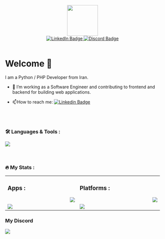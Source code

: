 <div id="header" align="center">
<img src="https://pne-team.ir/nima/globals-icon.png" width="100"/>

<div id="badges">
  <a href="https://www.linkedin.com/in/nima-ebrahimi-a07a02279/">
    <img src="https://img.shields.io/badge/LinkedIn-blue?style=for-the-badge&logo=linkedin&logoColor=white" alt="LinkedIn Badge"/>
  </a>
  <a href="https://discord.gg/q8JjrbJ76s">
    <img src="https://img.shields.io/badge/Discord-grey?style=for-the-badge&logo=discord" alt="Discord Badge"/>
  </a>

</div>

<br>
<img src="https://komarev.com/ghpvc/?username=pne-team&style=flat-square&color=blue" alt=""/>

</div>

# Welcome 👋

I am a Python / PHP Developer from Iran.

- :telescope: I’m working as a Software Engineer and contributing to frontend and backend for building web applications.
  
- :mailbox:How to reach me: [![Linkedin Badge](https://img.shields.io/badge/-kakbar-blue?style=flat&logo=Linkedin&logoColor=white)](your-linkedin-url)

<br> 
<br> 
  
### :hammer_and_wrench: Languages & Tools  :
<div>
<img align="left" src="https://skillicons.dev/icons?i=php,python,django,js,jquery,css,html,markdown,bootstrap,cloudflare,heroku,mysql,mongodb,sqlite" draggable="false">
</div>
<br>
<br> 
<br> 

### :fire: My Stats :

<table align="center">
	<tr>
		<td width="1200px">
	    <h3>Apps :</h3>
        <img align="right" src="https://skillicons.dev/icons?i=vscode,visualstudio,postman,qt" draggable="false">
		</td>
		<td width="1200px">
	    <h3>Platforms :</h3>
        <img align="right" src="https://skillicons.dev/icons?i=discord,instagram,github,linkedin,twitter" draggable="false">
		</td>
	</tr>
	<tr>
		<td width="1200px">
        <img align="center" src="https://github-readme-stats.vercel.app/api?username=pne-team&theme=midnight-purple&show_icons=true&bg_color=0D1117&hide_border=true" draggable="false">
		</td>
		<td width="1200px">
        <img align="center" src="https://github-readme-stats.vercel.app/api/top-langs/?username=pne-team&theme=midnight-purple&layout=compact&bg_color=0D1117&hide_border=true" draggable="false">
		</td>
	</tr>
</table>

### My Discord

<a align="center" href="https://discord.com/users/1014987455650345010">
 <img align="center" src="https://lanyard-profile-readme.vercel.app/api/1014987455650345010?theme=dark&animated=true&hideDiscrim=true&borderRadius=30px&hideStatus=true">
   </a>
